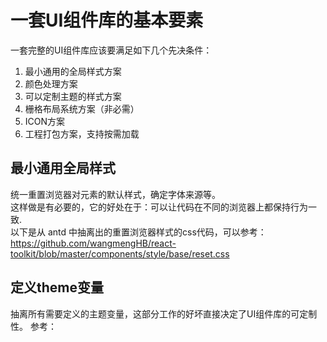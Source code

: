 # 一套UI组件库的基本要素

一套完整的UI组件库应该要满足如下几个先决条件：
1. 最小通用的全局样式方案
2. 颜色处理方案
3. 可以定制主题的样式方案
3. 栅格布局系统方案（非必需）
4. ICON方案
5. 工程打包方案，支持按需加载

## 最小通用全局样式
统一重置浏览器对元素的默认样式，确定字体来源等。  
这样做是有必要的，它的好处在于：可以让代码在不同的浏览器上都保持行为一致.  
以下是从 antd 中抽离出的重置浏览器样式的css代码，可以参考：https://github.com/wangmengHB/react-toolkit/blob/master/components/style/base/reset.css

## 定义theme变量
抽离所有需要定义的主题变量，这部分工作的好坏直接决定了UI组件库的可定制性。
参考：



